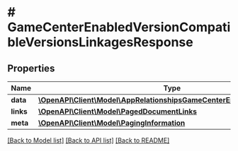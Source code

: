 # # GameCenterEnabledVersionCompatibleVersionsLinkagesResponse

## Properties

Name | Type | Description | Notes
------------ | ------------- | ------------- | -------------
**data** | [**\OpenAPI\Client\Model\AppRelationshipsGameCenterEnabledVersionsData[]**](AppRelationshipsGameCenterEnabledVersionsData.md) |  | 
**links** | [**\OpenAPI\Client\Model\PagedDocumentLinks**](PagedDocumentLinks.md) |  | 
**meta** | [**\OpenAPI\Client\Model\PagingInformation**](PagingInformation.md) |  | [optional] 

[[Back to Model list]](../../README.md#documentation-for-models) [[Back to API list]](../../README.md#documentation-for-api-endpoints) [[Back to README]](../../README.md)


